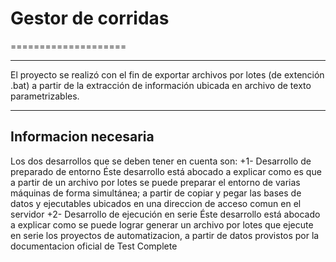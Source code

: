 # Gestor de corridas
====================
***
El proyecto se realizó con el fin de exportar archivos por lotes (de extención .bat) a partir de la extracción
de información ubicada en archivo de texto parametrizables.
***
## Informacion necesaria
Los dos desarrollos que se deben tener en cuenta son:
+1- Desarrollo de preparado de entorno
Éste desarrollo está abocado a explicar como es que a partir de un archivo por lotes se puede preparar el entorno
de varias máquinas de forma simultánea; a partir de copiar y pegar las bases de datos y ejecutables ubicados
en una direccion de acceso comun en el servidor
+2- Desarrollo de ejecución en serie
Éste desarrollo está abocado a explicar como se puede lograr generar un archivo por lotes que ejecute en serie
los proyectos de automatizacion, a partir de datos provistos por la documentacion oficial de Test Complete

